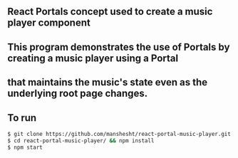 ##  React Portals concept used to create a music player component

##  This program demonstrates the use of Portals by creating a music player using a Portal
##  that maintains the music's state even as the underlying root page changes. 

## To run

```bash
$ git clone https://github.com/manshesht/react-portal-music-player.git
$ cd react-portal-music-player/ && npm install
$ npm start
```
